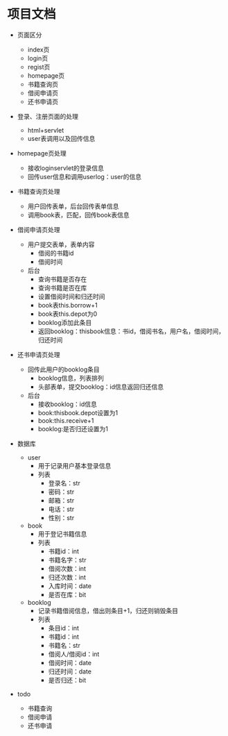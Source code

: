 # 项目文档

- 页面区分
  - index页
  - login页
  - regist页
  - homepage页
  - 书籍查询页
  - 借阅申请页
  - 还书申请页

- 登录、注册页面的处理
  - html+servlet
  - user表调用以及回传信息

- homepage页处理
  - 接收loginservlet的登录信息
  - 回传user信息和调用userlog：user的信息

- 书籍查询页处理
  - 用户回传表单，后台回传表单信息
  - 调用book表，匹配，回传book表信息

- 借阅申请页处理
  - 用户提交表单，表单内容
    - 借阅的书籍id
    - 借阅时间
  - 后台
    - 查询书籍是否存在
    - 查询书籍是否在库
    - 设置借阅时间和归还时间
    - book表this.borrow+1
    - book表this.depot为0
    - booklog添加此条目
    - 返回booklog：thisbook信息：书id，借阅书名，用户名，借阅时间，归还时间

- 还书申请页处理
  - 回传此用户的booklog条目
    - booklog信息，列表排列
    - 头部表单，提交booklog：id信息返回归还信息
  - 后台
    - 接收booklog：id信息
    - book:thisbook.depot设置为1
    - book:this.receive+1
    - booklog:是否归还设置为1


- 数据库
  - user
    - 用于记录用户基本登录信息
    - 列表
      - 登录名：str
      - 密码：str
      - 邮箱：str
      - 电话：str
      - 性别：str
  - book
    - 用于登记书籍信息
    - 列表
      - 书籍id：int
      - 书籍名字：str
      - 借阅次数：int
      - 归还次数：int
      - 入库时间：date
      - 是否在库：bit
  - booklog
    - 记录书籍借阅信息，借出则条目+1，归还则销毁条目
    - 列表
      - 条目id：int
      - 书籍id：int
      - 书籍名：str
      - 借阅人/借阅id：int
      - 借阅时间：date
      - 归还时间：date
      - 是否归还：bit

- todo
  - 书籍查询
  - 借阅申请
  - 还书申请